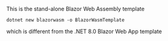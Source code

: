This is the stand-alone Blazor Web Assembly template

```
dotnet new blazorwasm -o BlazorWasmTemplate
```

which is different from the .NET 8.0 Blazor Web App template